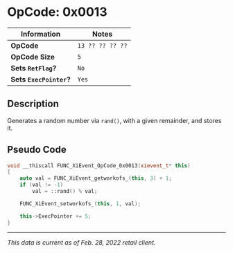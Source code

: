 # OpCode: 0x0013

| Information               | Notes |
|---                        |---    |
| **OpCode**                | `13 ?? ?? ?? ??` |
| **OpCode Size**           | `5`   |
| **Sets `RetFlag`?**       | `No`  |
| **Sets `ExecPointer`?**   | `Yes` |

## Description

Generates a random number via `rand()`, with a given remainder, and stores it.

## Pseudo Code

```cpp
void __thiscall FUNC_XiEvent_OpCode_0x0013(xievent_t* this)
{
    auto val = FUNC_XiEvent_getworkofs_(this, 3) + 1;
    if (val != -1)
        val = ::rand() % val;

    FUNC_XiEvent_setworkofs_(this, 1, val);

    this->ExecPointer += 5;
}
```

---

_This data is current as of Feb. 28, 2022 retail client._